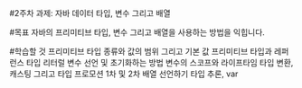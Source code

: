 #2주차 과제: 자바 데이터 타입, 변수 그리고 배열

#목표
자바의 프리미티브 타입, 변수 그리고 배열을 사용하는 방법을 익힙니다.

#학습할 것
프리미티브 타입 종류와 값의 범위 그리고 기본 값
프리미티브 타입과 레퍼런스 타입
리터럴
변수 선언 및 초기화하는 방법
변수의 스코프와 라이프타임
타입 변환, 캐스팅 그리고 타입 프로모션
1차 및 2차 배열 선언하기
타입 추론, var